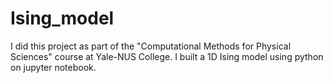 # Ising_model
I did this project as part of the "Computational Methods for Physical Sciences" course at Yale-NUS College. I built a 1D Ising model using python on jupyter notebook.
